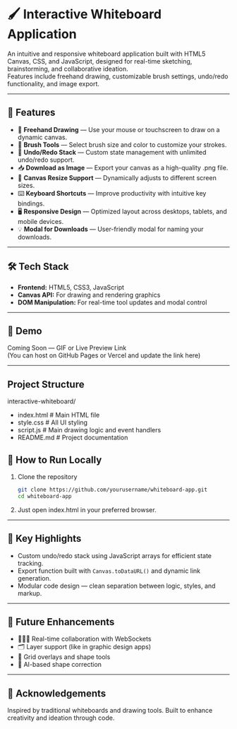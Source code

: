 # 🖌️ Interactive Whiteboard Application

An intuitive and responsive whiteboard application built with HTML5 Canvas, CSS, and JavaScript, designed for real-time sketching, brainstorming, and collaborative ideation.  
Features include freehand drawing, customizable brush settings, undo/redo functionality, and image export.

---

## 🚀 Features

- 🎨 **Freehand Drawing** — Use your mouse or touchscreen to draw on a dynamic canvas.  
- 🧰 **Brush Tools** — Select brush size and color to customize your strokes.  
- 🔁 **Undo/Redo Stack** — Custom state management with unlimited undo/redo support.  
- 📥 **Download as Image** — Export your canvas as a high-quality .png file.  
- 🔲 **Canvas Resize Support** — Dynamically adjusts to different screen sizes.  
- ⌨️ **Keyboard Shortcuts** — Improve productivity with intuitive key bindings.  
- 🖥️ **Responsive Design** — Optimized layout across desktops, tablets, and mobile devices.  
- 💡 **Modal for Downloads** — User-friendly modal for naming your downloads.  

---

## 🛠️ Tech Stack

- **Frontend:** HTML5, CSS3, JavaScript  
- **Canvas API:** For drawing and rendering graphics  
- **DOM Manipulation:** For real-time tool updates and modal control  

---

## 📸 Demo

Coming Soon — GIF or Live Preview Link  
(You can host on GitHub Pages or Vercel and update the link here)

---

## Project Structure
interactive-whiteboard/
- index.html      # Main HTML file
- style.css       # All UI styling
- script.js       # Main drawing logic and event handlers
- README.md       # Project documentation


## 🧪 How to Run Locally

1. Clone the repository  
   ```bash
   git clone https://github.com/yourusername/whiteboard-app.git
   cd whiteboard-app
2. Just open index.html in your preferred browser.
   
---

## 🧠 Key Highlights

- Custom undo/redo stack using JavaScript arrays for efficient state tracking.  
- Export function built with `Canvas.toDataURL()` and dynamic link generation.  
- Modular code design — clean separation between logic, styles, and markup.

--- 

## 📌 Future Enhancements

- 🧑‍🤝‍🧑 Real-time collaboration with WebSockets  
- 🗂️ Layer support (like in graphic design apps)  
- 🧭 Grid overlays and shape tools  
- 🧠 AI-based shape correction

--- 

## 🙌 Acknowledgements

Inspired by traditional whiteboards and drawing tools. Built to enhance creativity and ideation through code.
